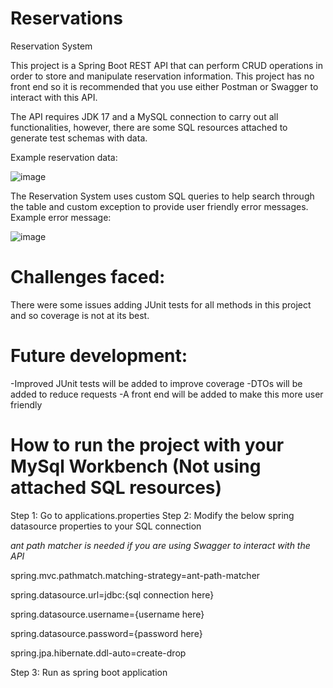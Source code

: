 # Reservations
Reservation System

This project is a Spring Boot REST API that can perform CRUD operations in order to store and manipulate reservation information. This project has no front end so it is recommended that you use either Postman or Swagger to interact with this API. 

The API requires JDK 17 and a MySQL connection to carry out all functionalities, however, there are some SQL resources attached to generate test schemas with data.


Example reservation data:

![image](https://user-images.githubusercontent.com/88378835/187108608-23013c2e-a9b5-4e40-8937-993a53414161.png)

The Reservation System uses custom SQL queries to help search through the table and custom exception to provide user friendly error messages.
Example error message:

![image](https://user-images.githubusercontent.com/88378835/187109377-49890a68-49b8-428e-ab9b-4bfbd144ac03.png)

# Challenges faced:
There were some issues adding JUnit tests for all methods in this project and so coverage is not at its best.

# Future development:
-Improved JUnit tests will be added to improve coverage
-DTOs will be added to reduce requests
-A front end will be added to make this more user friendly


# How to run the project with your MySql Workbench (Not using attached SQL resources)
Step 1: Go to applications.properties
Step 2: Modify the below spring datasource properties to your SQL connection

*ant path matcher is needed if you are using Swagger to interact with the API*

spring.mvc.pathmatch.matching-strategy=ant-path-matcher

spring.datasource.url=jdbc:{sql connection here}

spring.datasource.username={username here}

spring.datasource.password={password here}

spring.jpa.hibernate.ddl-auto=create-drop

Step 3: Run as spring boot application

